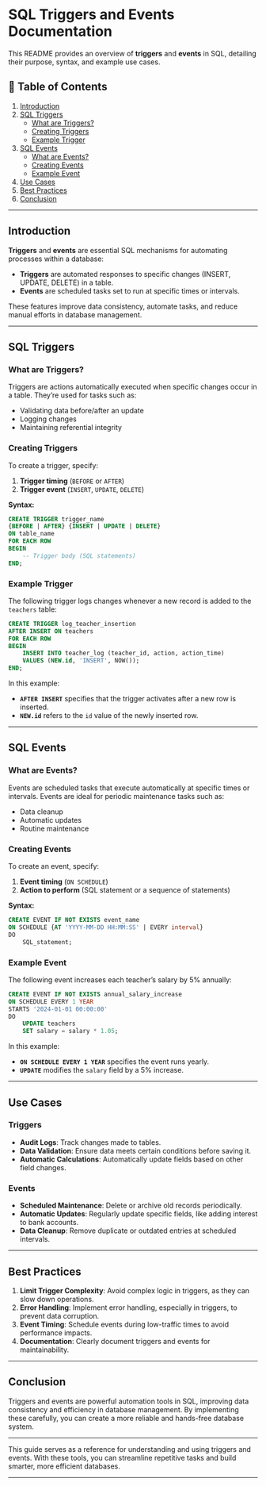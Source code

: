 
# SQL Triggers and Events Documentation

This README provides an overview of **triggers** and **events** in SQL, detailing their purpose, syntax, and example use cases.

## 📄 Table of Contents
1. [Introduction](#introduction)
2. [SQL Triggers](#sql-triggers)
   - [What are Triggers?](#what-are-triggers)
   - [Creating Triggers](#creating-triggers)
   - [Example Trigger](#example-trigger)
3. [SQL Events](#sql-events)
   - [What are Events?](#what-are-events)
   - [Creating Events](#creating-events)
   - [Example Event](#example-event)
4. [Use Cases](#use-cases)
5. [Best Practices](#best-practices)
6. [Conclusion](#conclusion)

---

## Introduction

**Triggers** and **events** are essential SQL mechanisms for automating processes within a database:

- **Triggers** are automated responses to specific changes (INSERT, UPDATE, DELETE) in a table.
- **Events** are scheduled tasks set to run at specific times or intervals.

These features improve data consistency, automate tasks, and reduce manual efforts in database management.

---

## SQL Triggers

### What are Triggers?

Triggers are actions automatically executed when specific changes occur in a table. They’re used for tasks such as:

- Validating data before/after an update
- Logging changes
- Maintaining referential integrity

### Creating Triggers

To create a trigger, specify:
1. **Trigger timing** (`BEFORE` or `AFTER`)
2. **Trigger event** (`INSERT`, `UPDATE`, `DELETE`)

**Syntax:**

```sql
CREATE TRIGGER trigger_name
{BEFORE | AFTER} {INSERT | UPDATE | DELETE}
ON table_name
FOR EACH ROW
BEGIN
    -- Trigger body (SQL statements)
END;
```

### Example Trigger

The following trigger logs changes whenever a new record is added to the `teachers` table:

```sql
CREATE TRIGGER log_teacher_insertion
AFTER INSERT ON teachers
FOR EACH ROW
BEGIN
    INSERT INTO teacher_log (teacher_id, action, action_time)
    VALUES (NEW.id, 'INSERT', NOW());
END;
```

In this example:
- **`AFTER INSERT`** specifies that the trigger activates after a new row is inserted.
- **`NEW.id`** refers to the `id` value of the newly inserted row.

---

## SQL Events

### What are Events?

Events are scheduled tasks that execute automatically at specific times or intervals. Events are ideal for periodic maintenance tasks such as:

- Data cleanup
- Automatic updates
- Routine maintenance

### Creating Events

To create an event, specify:
1. **Event timing** (`ON SCHEDULE`)
2. **Action to perform** (SQL statement or a sequence of statements)

**Syntax:**

```sql
CREATE EVENT IF NOT EXISTS event_name
ON SCHEDULE {AT 'YYYY-MM-DD HH:MM:SS' | EVERY interval}
DO
    SQL_statement;
```

### Example Event

The following event increases each teacher’s salary by 5% annually:

```sql
CREATE EVENT IF NOT EXISTS annual_salary_increase
ON SCHEDULE EVERY 1 YEAR
STARTS '2024-01-01 00:00:00'
DO
    UPDATE teachers
    SET salary = salary * 1.05;
```

In this example:
- **`ON SCHEDULE EVERY 1 YEAR`** specifies the event runs yearly.
- **`UPDATE`** modifies the `salary` field by a 5% increase.

---

## Use Cases

### Triggers
- **Audit Logs**: Track changes made to tables.
- **Data Validation**: Ensure data meets certain conditions before saving it.
- **Automatic Calculations**: Automatically update fields based on other field changes.

### Events
- **Scheduled Maintenance**: Delete or archive old records periodically.
- **Automatic Updates**: Regularly update specific fields, like adding interest to bank accounts.
- **Data Cleanup**: Remove duplicate or outdated entries at scheduled intervals.

---

## Best Practices

1. **Limit Trigger Complexity**: Avoid complex logic in triggers, as they can slow down operations.
2. **Error Handling**: Implement error handling, especially in triggers, to prevent data corruption.
3. **Event Timing**: Schedule events during low-traffic times to avoid performance impacts.
4. **Documentation**: Clearly document triggers and events for maintainability.

---

## Conclusion

Triggers and events are powerful automation tools in SQL, improving data consistency and efficiency in database management. By implementing these carefully, you can create a more reliable and hands-free database system.

---

This guide serves as a reference for understanding and using triggers and events. With these tools, you can streamline repetitive tasks and build smarter, more efficient databases.

---
